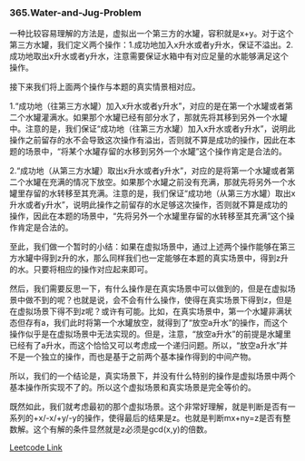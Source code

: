 ### 365.Water-and-Jug-Problem

一种比较容易理解的方法是，虚拟出一个第三方的水罐，容积就是x+y。对于这个第三方水罐，我们定义两个操作：1.成功地加入x升水或者y升水，保证不溢出。2.成功地取出x升水或者y升水，注意需要保证水箱中有对应足量的水能够满足这个操作。

接下来我们将上面两个操作与本题的真实情景相对应。

1.“成功地（往第三方水罐）加入x升水或者y升水”，对应的是在第一个水罐或者第二个水罐灌满水。如果那个水罐已经有部分水了，那就先将其移到另外一个水罐中。注意的是，我们保证“成功地（往第三方水罐）加入x升水或者y升水”，说明此操作之前留存的水不会导致这次操作有溢出，否则就不算是成功的操作，因此在本题的场景中，“将某个水罐存留的水移到另外一个水罐”这个操作肯定是合法的。

2.“成功地（从第三方水罐）取出x升水或者y升水”，对应的是将第一个水罐或者第二个水罐在充满的情况下放空。如果那个水罐之前没有充满，那就先将另外一个水罐里存留的水转移至其充满。注意的是，我们保证“成功地（从第三方水罐）取出x升水或者y升水”，说明此操作之前留存的水足够这次操作，否则就不算是成功的操作，因此在本题的场景中，“先将另外一个水罐里存留的水转移至其充满”这个操作肯定是合法的。

至此，我们做一个暂时的小结：如果在虚拟场景中，通过上述两个操作能够在第三方水罐中得到z升的水，那么同样我们也一定能够在本题的真实场景中，得到z升的水。只要将相应的操作对应起来即可。

然后，我们需要反思一下，有什么操作是在真实场景中可以做到的，但是在虚拟场景中做不到的呢？也就是说，会不会有什么操作，使得在真实场景下得到z，但是在虚拟场景下得不到z呢？或许有可能。比如，在真实场景中，第一个水罐非满状态但存有a，我们此时将第一个水罐放空，就得到了“放空a升水”的操作，而这个操作似乎是在虚拟场景中无法实现的。但是，注意，“放空a升水”的前提是水罐里已经有了a升水，而这个恰恰又可以考虑成一个递归问题。所以，“放空a升水”并不是一个独立的操作，而也是基于之前两个基本操作得到的中间产物。

所以，我们的一个结论是，真实场景下，并没有什么特别的操作是虚拟场景中两个基本操作所实现不了的。所以这个虚拟场景和真实场景是完全等价的。

既然如此，我们就考虑最初的那个虚拟场景。这个非常好理解，就是判断是否有一系列的+x/-x/+y/-y的操作，使得最后的结果是z。也就是判断mx+ny=z是否有整数解。这个有解的条件显然就是z必须是gcd(x,y)的倍数。


[Leetcode Link](https://leetcode.com/problems/water-and-jug-problem)